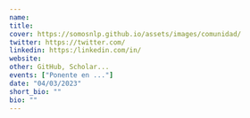 ```yaml
---
name: 
title: 
cover: https://somosnlp.github.io/assets/images/comunidad/
twitter: https://twitter.com/
linkedin: https:/linkedin.com/in/
website: 
other: GitHub, Scholar...
events: ["Ponente en ..."]
date: "04/03/2023"
short_bio: ""
bio: ""
---
```

